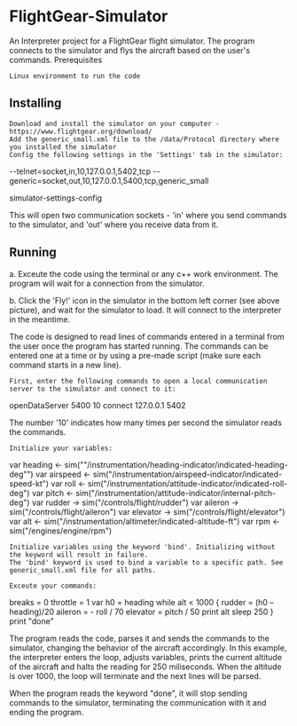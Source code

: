 # FlightGear-Simulator
An Interpreter project for a FlightGear flight simulator. The program connects to the simulator and flys the aircraft based on the user's commands.
Prerequisites

    Linux environment to run the code

## Installing

    Download and install the simulator on your computer - https://www.flightgear.org/download/
    Add the generic_small.xml file to the /data/Protocol directory where you installed the simulator
    Config the following settings in the 'Settings' tab in the simulator:

--telnet=socket,in,10,127.0.0.1,5402,tcp
--generic=socket,out,10,127.0.0.1,5400,tcp,generic_small

simulator-settings-config

This will open two communication sockets - 'in' where you send commands to the simulator, and 'out' where you receive data from it.
## Running

a. Exceute the code using the terminal or any c++ work environment. The program will wait for a connection from the simulator.

b. Click the 'Fly!' icon in the simulator in the bottom left corner (see above picture), and wait for the simulator to load. It will connect to the interpreter in the meantime.

The code is designed to read lines of commands entered in a terminal from the user once the program has started running. The commands can be entered one at a time or by using a pre-made script (make sure each command starts in a new line).

    First, enter the following commands to open a local communication server to the simulator and connect to it:

openDataServer 5400 10
connect 127.0.0.1 5402

The number '10' indicates how many times per second the simulator reads the commands.

    Initialize your variables:

var heading <- sim(""/instrumentation/heading-indicator/indicated-heading-deg"")
var airspeed <- sim("/instrumentation/airspeed-indicator/indicated-speed-kt")
var roll <- sim("/instrumentation/attitude-indicator/indicated-roll-deg")
var pitch <- sim("/instrumentation/attitude-indicator/internal-pitch-deg")
var rudder -> sim("/controls/flight/rudder")
var aileron -> sim("/controls/flight/aileron")
var elevator -> sim("/controls/flight/elevator")
var alt <- sim("/instrumentation/altimeter/indicated-altitude-ft")
var rpm <- sim("/engines/engine/rpm")

    Initialize variables using the keyword 'bind'. Initializing without the keyword will result in failure.
    The 'bind' keyword is used to bind a variable to a specific path. See generic_small.xml file for all paths.

    Exceute your commands:

breaks = 0
throttle = 1
var h0 = heading
while alt < 1000 {
    rudder = (h0 – heading)/20
    aileron = - roll / 70
    elevator = pitch / 50
    print alt
    sleep 250
}
print "done"

The program reads the code, parses it and sends the commands to the simulator, changing the behavior of the aircraft accordingly. In this example, the interpreter enters the loop, adjusts variables, prints the current altitude of the aircraft and halts the reading for 250 miliseconds. When the altitude is over 1000, the loop will terminate and the next lines will be parsed.

When the program reads the keyword "done", it will stop sending commands to the simulator, terminating the communication with it and ending the program.
